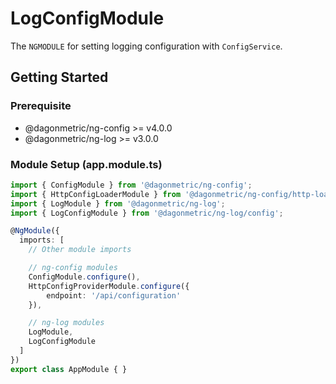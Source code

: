 # LogConfigModule

The `NGMODULE` for setting logging configuration with `ConfigService`.

## Getting Started

### Prerequisite

* @dagonmetric/ng-config >= v4.0.0
* @dagonmetric/ng-log >= v3.0.0

### Module Setup (app.module.ts)

```typescript
import { ConfigModule } from '@dagonmetric/ng-config';
import { HttpConfigLoaderModule } from '@dagonmetric/ng-config/http-loader';
import { LogModule } from '@dagonmetric/ng-log';
import { LogConfigModule } from '@dagonmetric/ng-log/config';

@NgModule({
  imports: [
    // Other module imports

    // ng-config modules
    ConfigModule.configure(),
    HttpConfigProviderModule.configure({
        endpoint: '/api/configuration'
    }),

    // ng-log modules
    LogModule,
    LogConfigModule
  ]
})
export class AppModule { }
```

